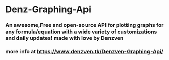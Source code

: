 # Denz-Graphing-Api
### An awesome,Free and open-source API for plotting graphs for any formula/equation with a wide variety of customizations and daily updates! made with love by Denzven
### more info at https://www.denzven.tk/Denzven-Graphing-Api/
